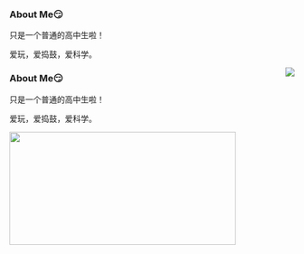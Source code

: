 ### About Me😏

  只是一个普通的高中生啦！
  
  爱玩，爱捣鼓，爱科学。
  
  <img  src="https://github-readme-stats.vercel.app/api?username=AzureAdolescence" align='right'/>
  
  <article class="left_article">
      <h3>About Me😏</h3>
      <p> 只是一个普通的高中生啦！</p>
      <p>爱玩，爱捣鼓，爱科学。</p>
    </article>
    <aside class="right_article"><img src="https://github-readme-stats.vercel.app/api?username=AzureAdolescence" alt="" width="400" height="200" class="placeholder"/> </aside>

<!--
**AzureAdolescence/AzureAdolescence** is a ✨ _special_ ✨ repository because its `README.md` (this file) appears on your GitHub profile.

Here are some ideas to get you started:

- 🔭 I’m currently working on ...
- 🌱 I’m currently learning ...
- 👯 I’m looking to collaborate on ...
- 🤔 I’m looking for help with ...
- 💬 Ask me about ...
- 📫 How to reach me: ...
- 😄 Pronouns: ...
- ⚡ Fun fact: ...
-->
